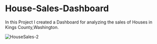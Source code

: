 # House-Sales-Dashboard

In this Project I created a Dashboard for analyzing the sales of Houses in Kings County,Washington.

![HouseSales-2](https://github.com/Nachiket131201/House-Sales-Dashboard/assets/71268411/183cb611-c32a-441f-92ff-631b083aaaca)

